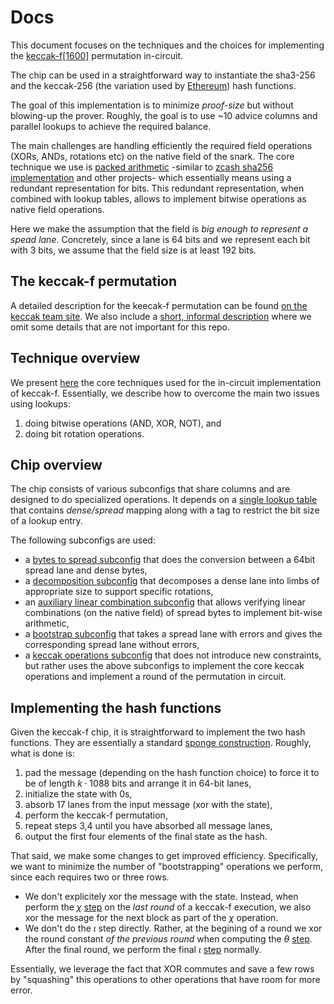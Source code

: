 # Docs 

This document focuses on the techniques and the choices for implementing the [keccak-f[1600]](https://keccak.team/keccak_specs_summary.html) permutation in-circuit. 

The chip can be used in a straightforward way to instantiate the sha3-256 and the keccak-256 (the variation used by [Ethereum](https://ethereum.org/)) hash functions. 

The goal of this implementation is to minimize *proof-size* but without blowing-up the prover. Roughly, the goal is to use ~10 advice columns and parallel lookups to achieve the required balance.

The main challenges are handling efficiently the required field operations (XORs, ANDs, rotations etc) on the native field of the snark. The core technique we use is [packed arithmetic](techniques.md#packed-arithmetic) -similar to [zcash sha256 implementation](https://atheartengineer.github.io/halo2/design/gadgets/sha256.html) and other projects- which essentially means using a redundant representation for bits. This redundant representation, when combined with lookup tables, allows to implement bitwise operations as native field operations.

Here we make the assumption that the field is *big enough to represent a spead lane*. Concretely, since a lane is 64 bits and we represent each bit with 3 bits, we assume that the field size is at least 192 bits.

## The keccak-f permutation

A detailed description for the keecak-f permutation can be found [on the keccak team site](https://keccak.team/keccak_specs_summary.html). We also include a [short, informal description](./keccakf.md) where we omit some details that are not important for this repo.

## Technique overview

We present [here](./techniques.md) the core techniques used for the in-circuit implementation of keccak-f. Essentially, we describe how to overcome the main two issues using lookups:

1. doing bitwise operations (AND, XOR, NOT), and
2. doing bit rotation operations.


## Chip overview 

The chip consists of various subconfigs that share columns and are designed to do specialized operations. It depends on a [single lookup table](lookup.md) that contains *dense/spread* mapping along with a tag to restrict the bit size of a lookup entry.

The following subconfigs are used:

- a [bytes to spread subconfig](bytes_to_spread_subconfig.md) that does the conversion between a 64bit spread lane and dense bytes, 
- a [decomposition subconfig](decomposition_subconfig.md) that decomposes a dense lane into limbs of appropriate size to support specific rotations, 
- an [auxiliary linear combination subconfig](aux_lc_subconfig.md) that allows verifying linear combinations (on the native field) of spread bytes to implement bit-wise arithmetic, 
- a [bootstrap subconfig](bootstrap_subconfig.md) that takes a spread lane with errors and gives the corresponding spread lane without errors, 
- a [keccak operations subconfig](keecak_operations_subconfig.md) that does not introduce new constraints, but rather uses the above subconfigs to implement the core keccak operations 
and implement a round of the permutation in circuit.

## Implementing the hash functions

Given the keccak-f chip, it is straightforward to implement the two hash functions. They are essentially a standard [sponge construction](https://en.wikipedia.org/wiki/Sponge_function). Roughly, what is done is:

1. pad the message (depending on the hash function choice) to force it to be of length $k\cdot 1088$ bits and arrange it in 64-bit lanes,
2. initialize the state with 0s,
3. absorb 17 lanes from the input message (xor with the state),
4. perform the keccak-f permutation,
5. repeat steps 3,4 until you have absorbed all message lanes,
6. output the first four elements of the final state as the hash.

That said, we make some changes to get improved efficiency. Specifically, we want to minimize the number of "bootstrapping" operations we perform, since each requires two or three rows.

- We don't explicitely xor the message with the state. Instead, when perform the $\chi$ [step](keccakf) on the *last round* of a keccak-f execution, we also xor the message for the next block as part of the $\chi$ operation.
- We don't do the $\iota$ step directly. Rather, at the begining of a round we xor the round constant *of the previous round* when computing the $\theta$ [step](keccakf). After the 
final round, we perform the final $\iota$ [step](keccakf) normally.

Essentially, we leverage the fact that XOR commutes and save a few rows by "squashing" this operations to other operations that have room for more error.
